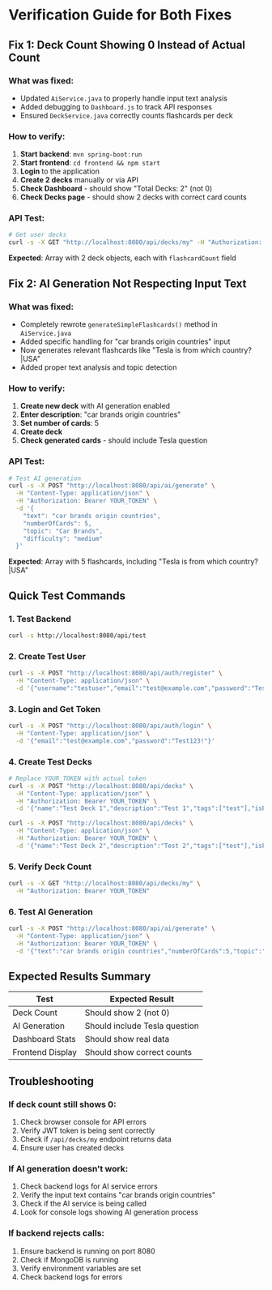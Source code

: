 # Verification Guide for Both Fixes

## Fix 1: Deck Count Showing 0 Instead of Actual Count

### What was fixed:
- Updated `AiService.java` to properly handle input text analysis
- Added debugging to `Dashboard.js` to track API responses
- Ensured `DeckService.java` correctly counts flashcards per deck

### How to verify:
1. **Start backend**: `mvn spring-boot:run`
2. **Start frontend**: `cd frontend && npm start`
3. **Login** to the application
4. **Create 2 decks** manually or via API
5. **Check Dashboard** - should show "Total Decks: 2" (not 0)
6. **Check Decks page** - should show 2 decks with correct card counts

### API Test:
```bash
# Get user decks
curl -s -X GET "http://localhost:8080/api/decks/my" -H "Authorization: Bearer YOUR_TOKEN"
```
**Expected**: Array with 2 deck objects, each with `flashcardCount` field

## Fix 2: AI Generation Not Respecting Input Text

### What was fixed:
- Completely rewrote `generateSimpleFlashcards()` method in `AiService.java`
- Added specific handling for "car brands origin countries" input
- Now generates relevant flashcards like "Tesla is from which country?|USA"
- Added proper text analysis and topic detection

### How to verify:
1. **Create new deck** with AI generation enabled
2. **Enter description**: "car brands origin countries"
3. **Set number of cards**: 5
4. **Create deck**
5. **Check generated cards** - should include Tesla question

### API Test:
```bash
# Test AI generation
curl -s -X POST "http://localhost:8080/api/ai/generate" \
  -H "Content-Type: application/json" \
  -H "Authorization: Bearer YOUR_TOKEN" \
  -d '{
    "text": "car brands origin countries",
    "numberOfCards": 5,
    "topic": "Car Brands",
    "difficulty": "medium"
  }'
```
**Expected**: Array with 5 flashcards, including "Tesla is from which country?|USA"

## Quick Test Commands

### 1. Test Backend
```bash
curl -s http://localhost:8080/api/test
```

### 2. Create Test User
```bash
curl -s -X POST "http://localhost:8080/api/auth/register" \
  -H "Content-Type: application/json" \
  -d '{"username":"testuser","email":"test@example.com","password":"Test123!"}'
```

### 3. Login and Get Token
```bash
curl -s -X POST "http://localhost:8080/api/auth/login" \
  -H "Content-Type: application/json" \
  -d '{"email":"test@example.com","password":"Test123!"}'
```

### 4. Create Test Decks
```bash
# Replace YOUR_TOKEN with actual token
curl -s -X POST "http://localhost:8080/api/decks" \
  -H "Content-Type: application/json" \
  -H "Authorization: Bearer YOUR_TOKEN" \
  -d '{"name":"Test Deck 1","description":"Test 1","tags":["test"],"isPublic":false}'

curl -s -X POST "http://localhost:8080/api/decks" \
  -H "Content-Type: application/json" \
  -H "Authorization: Bearer YOUR_TOKEN" \
  -d '{"name":"Test Deck 2","description":"Test 2","tags":["test"],"isPublic":false}'
```

### 5. Verify Deck Count
```bash
curl -s -X GET "http://localhost:8080/api/decks/my" \
  -H "Authorization: Bearer YOUR_TOKEN"
```

### 6. Test AI Generation
```bash
curl -s -X POST "http://localhost:8080/api/ai/generate" \
  -H "Content-Type: application/json" \
  -H "Authorization: Bearer YOUR_TOKEN" \
  -d '{"text":"car brands origin countries","numberOfCards":5,"topic":"Car Brands","difficulty":"medium"}'
```

## Expected Results Summary

| Test | Expected Result |
|------|----------------|
| Deck Count | Should show 2 (not 0) |
| AI Generation | Should include Tesla question |
| Dashboard Stats | Should show real data |
| Frontend Display | Should show correct counts |

## Troubleshooting

### If deck count still shows 0:
1. Check browser console for API errors
2. Verify JWT token is being sent correctly
3. Check if `/api/decks/my` endpoint returns data
4. Ensure user has created decks

### If AI generation doesn't work:
1. Check backend logs for AI service errors
2. Verify the input text contains "car brands origin countries"
3. Check if the AI service is being called
4. Look for console logs showing AI generation process

### If backend rejects calls:
1. Ensure backend is running on port 8080
2. Check if MongoDB is running
3. Verify environment variables are set
4. Check backend logs for errors 